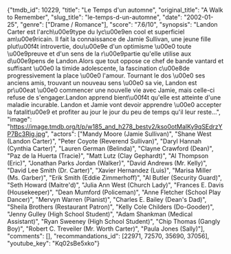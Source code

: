 {"tmdb_id": 10229, "title": "Le Temps d'un automne", "original_title": "A Walk to Remember", "slug_title": "le-temps-d-un-automne", "date": "2002-01-25", "genre": ["Drame / Romance"], "score": "7.6/10", "synopsis": "Landon Carter est l'arch\u00e9type du lyc\u00e9en cool et superficiel am\u00e9ricain. Il fait la connaissance de Jamie Sullivan, une jeune fille plut\u00f4t introvertie, dou\u00e9e d'un optimisme \u00e0 toute \u00e9preuve et d'un sens de la r\u00e9partie qu'elle utilise aux d\u00e9pens de Landon.Alors que tout oppose ce chef de bande vantard et suffisant \u00e0 la timide adolescente, la fascination c\u00e8de progressivement la place \u00e0 l'amour. Tournant le dos \u00e0 ses anciens amis, trouvant un nouveau sens \u00e0 sa vie, Landon est pr\u00eat \u00e0 commencer une nouvelle vie avec Jamie, mais celle-ci refuse de s'engager.Landon apprend bient\u00f4t qu'elle est atteinte d'une maladie incurable. Landon et Jamie vont devoir apprendre \u00e0 accepter la fatalit\u00e9 et profiter au jour le jour du peu de temps qu'il leur reste...", "image": "https://image.tmdb.org/t/p/w185_and_h278_bestv2/kso0otMalKy9qSEdrzYP7Bc3Rjg.jpg", "actors": ["Mandy Moore (Jamie Sullivan)", "Shane West (Landon Carter)", "Peter Coyote (Reverend Sullivan)", "Daryl Hannah (Cynthia Carter)", "Lauren German (Belinda)", "Clayne Crawford (Dean)", "Paz de la Huerta (Tracie)", "Matt Lutz (Clay Gephardt)", "Al Thompson (Eric)", "Jonathan Parks Jordan (Walker)", "David Andrews (Mr. Kelly)", "David Lee Smith (Dr. Carter)", "Xavier Hernandez (Luis)", "Marisa Miller (Ms. Garber)", "Erik Smith (Eddie Zimmerhoff)", "Al Butler (Security Guard)", "Seth Howard (Maitre'd)", "Julia Ann West (Church Lady)", "Frances E. Davis (Housekeeper)", "Dean Mumford (Policeman)", "Anne Fletcher (School Play Dancer)", "Mervyn Warren (Pianist)", "Charles E. Bailey (Dean's Dad)", "Sheila Brothers (Restaurant Patron)", "Kelly Cole Childers (Do-Gooder)", "Jenny Gulley (High School Student)", "Adam Shankman (Medical Assistant)", "Ryan Sweeney (High School Student)", "Chip Thomas (Gangly Boy)", "Robert C. Treveiler (Mr. Worth Carter)", "Paula Jones (Sally)"], "comments": [], "recommandations_id": [22971, 72570, 35690, 37056], "youtube_key": "Kq02sBe5xko"}